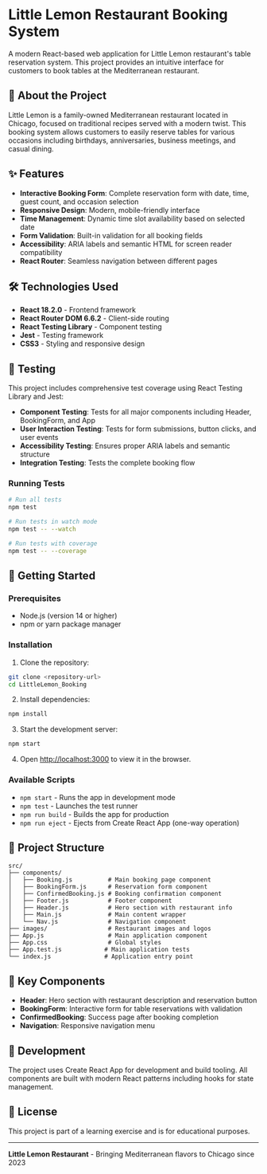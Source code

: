 # Little Lemon Restaurant Booking System

A modern React-based web application for Little Lemon restaurant's table reservation system. This project provides an intuitive interface for customers to book tables at the Mediterranean restaurant.

## 🍋 About the Project

Little Lemon is a family-owned Mediterranean restaurant located in Chicago, focused on traditional recipes served with a modern twist. This booking system allows customers to easily reserve tables for various occasions including birthdays, anniversaries, business meetings, and casual dining.

## ✨ Features

- **Interactive Booking Form**: Complete reservation form with date, time, guest count, and occasion selection
- **Responsive Design**: Modern, mobile-friendly interface
- **Time Management**: Dynamic time slot availability based on selected date
- **Form Validation**: Built-in validation for all booking fields
- **Accessibility**: ARIA labels and semantic HTML for screen reader compatibility
- **React Router**: Seamless navigation between different pages

## 🛠️ Technologies Used

- **React 18.2.0** - Frontend framework
- **React Router DOM 6.6.2** - Client-side routing
- **React Testing Library** - Component testing
- **Jest** - Testing framework
- **CSS3** - Styling and responsive design

## 🧪 Testing

This project includes comprehensive test coverage using React Testing Library and Jest:

- **Component Testing**: Tests for all major components including Header, BookingForm, and App
- **User Interaction Testing**: Tests for form submissions, button clicks, and user events
- **Accessibility Testing**: Ensures proper ARIA labels and semantic structure
- **Integration Testing**: Tests the complete booking flow

### Running Tests

```bash
# Run all tests
npm test

# Run tests in watch mode
npm test -- --watch

# Run tests with coverage
npm test -- --coverage
```

## 🚀 Getting Started

### Prerequisites

- Node.js (version 14 or higher)
- npm or yarn package manager

### Installation

1. Clone the repository:
```bash
git clone <repository-url>
cd LittleLemon_Booking
```

2. Install dependencies:
```bash
npm install
```

3. Start the development server:
```bash
npm start
```

4. Open [http://localhost:3000](http://localhost:3000) to view it in the browser.

### Available Scripts

- `npm start` - Runs the app in development mode
- `npm test` - Launches the test runner
- `npm run build` - Builds the app for production
- `npm run eject` - Ejects from Create React App (one-way operation)

## 📁 Project Structure

```
src/
├── components/
│   ├── Booking.js          # Main booking page component
│   ├── BookingForm.js      # Reservation form component
│   ├── ConfirmedBooking.js # Booking confirmation component
│   ├── Footer.js           # Footer component
│   ├── Header.js           # Hero section with restaurant info
│   ├── Main.js             # Main content wrapper
│   └── Nav.js              # Navigation component
├── images/                 # Restaurant images and logos
├── App.js                  # Main application component
├── App.css                 # Global styles
├── App.test.js            # Main application tests
└── index.js               # Application entry point
```

## 🎯 Key Components

- **Header**: Hero section with restaurant description and reservation button
- **BookingForm**: Interactive form for table reservations with validation
- **ConfirmedBooking**: Success page after booking completion
- **Navigation**: Responsive navigation menu

## 🔧 Development

The project uses Create React App for development and build tooling. All components are built with modern React patterns including hooks for state management.

## 📝 License

This project is part of a learning exercise and is for educational purposes.

---

**Little Lemon Restaurant** - Bringing Mediterranean flavors to Chicago since 2023
